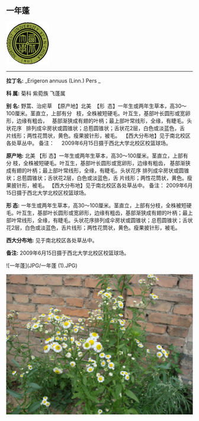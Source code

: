 ## 一年蓬

![西北大学校园网络植物志](JPG/nwu.gif)

---

**拉丁名:**  _Erigeron annuus (Linn.) Pers _

**科 属:** 菊科 紫菀族 飞蓬属

**别 名:** 野蒿、治疟草
 【原产地】北美
 【形  态】一年生或两年生草本，高30～100厘米。茎直立，上部有分
  枝，全株被短硬毛。叶互生，基部叶长圆形或宽卵形，边缘有粗齿，
  基部渐狭成有翅的叶柄；最上部叶常线形，全缘，有睫毛。头状花序
  排列成伞房状或圆锥状；总苞圆锥状；舌状花2层，白色或淡蓝色，舌
  片线形；两性花筒状，黄色。瘦果披针形，被毛。
 【西大分布地】见于南北校区各处草丛中。
备注：
    2009年6月15日摄于西北大学北校区校篮球场。


**原产地:** 北美
【形 态】一年生或两年生草本，高30～100厘米。茎直立，上部有分
 枝，全株被短硬毛。叶互生，基部叶长圆形或宽卵形，边缘有粗齿，
 基部渐狭成有翅的叶柄；最上部叶常线形，全缘，有睫毛。头状花序
 排列成伞房状或圆锥状；总苞圆锥状；舌状花2层，白色或淡蓝色，舌
 片线形；两性花筒状，黄色。瘦果披针形，被毛。
【西大分布地】见于南北校区各处草丛中。
备注：
 2009年6月15日摄于西北大学北校区校篮球场。


**形  态:** 一年生或两年生草本，高30～100厘米。茎直立，上部有分枝，全株被短硬毛。叶互生，基部叶长圆形或宽卵形，边缘有粗齿，基部渐狭成有翅的叶柄；最上部叶常线形，全缘，有睫毛。头状花序排列成伞房状或圆锥状；总苞圆锥状；舌状花2层，白色或淡蓝色，舌片线形；两性花筒状，黄色。瘦果披针形，被毛。

**西大分布地:** 见于南北校区各处草丛中。

**备注:** 2009年6月15日摄于西北大学北校区校篮球场。

![一年蓬](JPG/一年蓬 (1).JPG) 

![一年蓬](JPG/一年蓬.JPG) 

